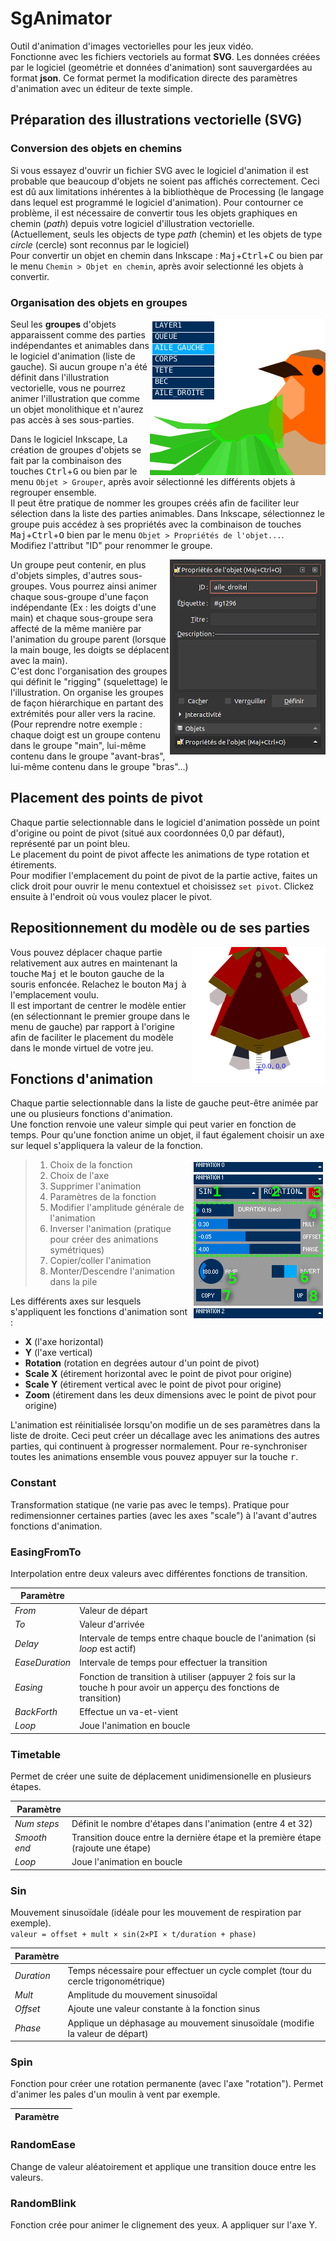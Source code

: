 # SgAnimator
Outil d'animation d'images vectorielles pour les jeux vidéo.<br>
Fonctionne avec les fichiers vectoriels au format **SVG**. Les données créées par le logiciel (geométrie et données d'animation) sont sauvergardées au format **json**. Ce format permet la modification directe des paramètres d'animation avec un éditeur de texte simple.

## Préparation des illustrations vectorielle (SVG)
### Conversion des objets en chemins
Si vous essayez d'ouvrir un fichier SVG avec le logiciel d'animation il est probable que beaucoup d'objets ne soient pas affichés correctement. Ceci est dû aux limitations inhérentes à la bibliothèque de Processing (le langage dans lequel est programmé le logiciel d'animation). Pour contourner ce problème, il est nécessaire de convertir tous les objets graphiques en chemin (*path*) depuis votre logiciel d'illustration vectorielle.<br>
(Actuellement, seuls les objects de type *path* (chemin) et les objets de type *circle* (cercle) sont reconnus par le logiciel)<br>
Pour convertir un objet en chemin dans Inkscape : <kbd>Maj</kbd>+<kbd>Ctrl</kbd>+<kbd>C</kbd> ou bien par le menu `Chemin > Objet en chemin`, après avoir selectionné les objets à convertir.
### Organisation des objets en groupes
<img align="right" alt="parts list" src="res/sga_partslist.png">

Seul les **groupes** d'objets apparaissent comme des parties indépendantes et animables dans le logiciel d'animation (liste de gauche). Si aucun groupe n'a été définit dans l'illustration vectorielle, vous ne pourrez animer l'illustration que comme un objet monolithique et n'aurez pas accès à ses sous-parties.<br>

Dans le logiciel Inkscape, La création de groupes d'objets se fait par la combinaison des touches <kbd>Ctrl</kbd>+<kbd>G</kbd> ou bien par le menu `Objet > Grouper`, après avoir sélectionné les différents objets à regrouper ensemble.<br>
Il peut être pratique de nommer les groupes créés afin de faciliter leur sélection dans la liste des parties animables. Dans Inkscape, sélectionnez le groupe puis accédez à ses propriétés avec la combinaison de touches <kbd>Maj</kbd>+<kbd>Ctrl</kbd>+<kbd>O</kbd> bien par le menu `Objet > Propriétés de l'objet...`.<br>
Modifiez l'attribut "ID" pour renommer le groupe.<br>

<img align="right" alt="inkscape group id" src="res/inkscape_groupid.png">

Un groupe peut contenir, en plus d'objets simples, d'autres sous-groupes. Vous pourrez ainsi animer chaque sous-groupe d'une façon indépendante (Ex : les doigts d'une main) et chaque sous-groupe sera affecté de la même manière par l'animation du groupe parent (lorsque la main bouge, les doigts se déplacent avec la main).<br>
C'est donc l'organisation des groupes qui définit le "rigging" (squelettage) le l'illustration. On organise les groupes de façon hiérarchique en partant des extrémités pour aller vers la racine.<br>
(Pour reprendre notre exemple : chaque doigt est un groupe contenu dans le groupe "main", lui-même contenu dans le groupe "avant-bras", lui-même contenu dans le groupe "bras"...)

## Placement des points de pivot
Chaque partie selectionnable dans le logiciel d'animation possède un point d'origine ou point de pivot (situé aux coordonnées 0,0 par défaut), représenté par un point bleu.<br>
Le placement du point de pivot affecte les animations de type rotation et étirements.<br>
Pour modifier l'emplacement du point de pivot de la partie active, faites un click droit pour ouvrir le menu contextuel et choisissez `set pivot`. Clickez ensuite à l'endroit où vous voulez placer le pivot.

## Repositionnement du modèle ou de ses parties
<img align="right" alt="origin marker" src="res/origin.png">

Vous pouvez déplacer chaque partie relativement aux autres en maintenant la touche <kbd>Maj</kbd> et le bouton gauche de la souris enfoncée. Relachez le bouton <kbd>Maj</kbd> à l'emplacement voulu.<br>
Il est important de centrer le modèle entier (en sélectionnant le premier groupe dans le menu de gauche) par rapport à l'origine afin de faciliter le placement du modèle dans le monde virtuel de votre jeu.<br>

## Fonctions d'animation
Chaque partie selectionnable dans la liste de gauche peut-être animée par une ou plusieurs fonctions d'animation.<br>
Une fonction renvoie une valeur simple qui peut varier en fonction de temps. Pour qu'une fonction anime un objet, il faut également choisir un axe sur lequel s'appliquera la valeur de la fonction.

<img align="right" src="res/fonctions.png">

> 1. Choix de la fonction
> 2. Choix de l'axe
> 3. Supprimer l'animation
> 4. Paramètres de la fonction
> 5. Modifier l'amplitude générale de l'animation
> 6. Inverser l'animation (pratique pour créer des animations symétriques)
> 7. Copier/coller l'animation
> 8. Monter/Descendre l'animation dans la pile

Les différents axes sur lesquels s'appliquent les fonctions d'animation sont :<br>

* **X** (l'axe horizontal)
* **Y** (l'axe vertical)
* **Rotation** (rotation en degrées autour d'un point de pivot)
* **Scale X** (étirement horizontal avec le point de pivot pour origine)
* **Scale Y** (étirement vertical avec le point de pivot pour origine)
* **Zoom** (étirement dans les deux dimensions avec le point de pivot pour origine)

L'animation est réinitialisée lorsqu'on modifie un de ses paramètres dans la liste de droite. Ceci peut créer un décallage avec les animations des autres parties, qui continuent à progresser normalement. Pour re-synchroniser toutes les animations ensemble vous pouvez appuyer sur la touche <kbd>r</kbd>.

### Constant
Transformation statique (ne varie pas avec le temps).
Pratique pour redimensionner certaines parties (avec les axes "scale") à l'avant d'autres fonctions d'animation.
### EasingFromTo
Interpolation entre deux valeurs avec différentes fonctions de transition.

| Paramètre | |
| ----- | ----- |
| *From* | Valeur de départ |
| *To* | Valeur d'arrivée |
| *Delay* | Intervale de temps entre chaque boucle de l'animation (si *loop* est actif) |
| *EaseDuration* | Intervale de temps pour effectuer la transition |
| *Easing* | Fonction de transition à utiliser (appuyer 2 fois sur la touche <kbd>h</kbd> pour avoir un apperçu des fonctions de transition) |
| *BackForth* | Effectue un va-et-vient |
| *Loop* | Joue l'animation en boucle |

### Timetable
Permet de créer une suite de déplacement unidimensionelle en plusieurs étapes.<br>

| Paramètre | |
| ----- | ----- |
| *Num steps* | Définit le nombre d'étapes dans l'animation (entre 4 et 32) |
| *Smooth end* | Transition douce entre la dernière étape et la première étape (rajoute une étape) |
| *Loop* | Joue l'animation en boucle |

### Sin
Mouvement sinusoïdale (idéale pour les mouvement de respiration par exemple).<br>
`valeur = offset + mult × sin(2×PI × t/duration + phase)`

| Paramètre | |
| ----- | ----- |
| *Duration* | Temps nécessaire pour effectuer un cycle complet (tour du cercle trigonométrique) |
| *Mult* | Amplitude du mouvement sinusoïdal |
| *Offset* | Ajoute une valeur constante à la fonction sinus |
| *Phase* | Applique un déphasage au mouvement sinusoïdale (modifie la valeur de départ) |

### Spin
Fonction pour créer une rotation permanente (avec l'axe "rotation"). Permet d'animer les pales d'un moulin à vent par exemple.

| Paramètre | |
| ----- | ----- |

### RandomEase
Change de valeur aléatoirement et applique une transition douce entre les valeurs.

### RandomBlink
Fonction crée pour animer le clignement des yeux. A appliquer sur l'axe Y.
